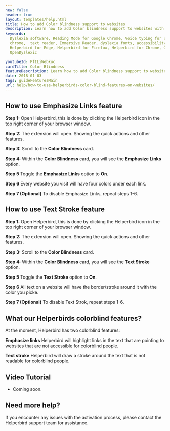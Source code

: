 ```yaml
---
new: false
header: true
layout: templates/help.html
title: How to add Color blindness support to websites
description: Learn how to add Color blindness support to websites with Helperbirds browser extension.
keywords:
  Dyslexia software, Reading Mode for Google Chrome, Voice typing for chrome, Text to speech for
  chrome,  text reader, Immersive Reader, dyslexia fonts, accessibility software, dyslexia software,
  Helperbird for Edge, Helperbird for Firefox, Helperbird for Chrome, Opendyslexic for Chrome,
  OpenDyslexic

youtubeId: PfILiWebkuc
cardTitle: Color Blindness
featureDescription: Learn how to add Color blindness support to websites with Helperbirds browser extension.
date: 2018-01-03
tags: guideFeaturesMain
url: help/how-to-use-helperbirds-color-blind-features-on-websites/
---
```





## How to use Emphasize Links feature

**Step 1:** Open Helperbird, this is done by clicking the Helperbird icon in the top right corner of your browser window.

**Step 2:** The extension will open. Showing the quick actions and other features.

**Step 3:** Scroll to the **Color Blindness** card.

**Step 4:** Within the **Color Blindness** card, you will see the **Emphasize Links** option.

**Step 5** Toggle the **Emphasize Links** option to **On**.

**Step 6** Every website you visit will have four colors under each link.

**Step 7 (Optional)** To disable Emphasize Links, repeat steps 1-6.


## How to use Text Stroke feature

**Step 1:** Open Helperbird, this is done by clicking the Helperbird icon in the top right corner of your browser window.

**Step 2:** The extension will open. Showing the quick actions and other features.

**Step 3:** Scroll to the **Color Blindness** card.

**Step 4:** Within the **Color Blindness** card, you will see the **Text Stroke** option.

**Step 5** Toggle the **Text Stroke** option to **On**.

**Step 6** All text on a website will have the border/stroke around it with the color you picke.

**Step 7 (Optional)** To disable Text Strok, repeat steps 1-6.


## What our Helperbirds colorblind features?

At the moment, Helperbird has two colorblind features:

**Emphasize links**
Helperbird will highlight links in the text that are pointing to websites that are not accessible for colorblind people.

**Text stroke**
Helperbird will draw a stroke around the text that is not readable for colorblind people.


## Video Tutorial

- Coming soon.



## Need more help?

If you encounter any issues with the activation process, please contact the Helperbird support team for assistance.



